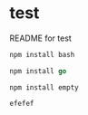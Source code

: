 # test

README for test


``` bash
npm install bash
```

``` go
npm install go
```

```
npm install empty
```

``
efefef
``

